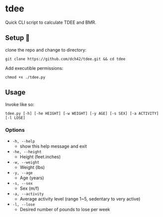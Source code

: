 # tdee
Quick CLI script to calculate TDEE and BMR.

## Setup 🔧
clone the repo and change to directory:
~~~
git clone https://github.com/dch42/tdee.git && cd tdee
~~~

Add executible permissions:
~~~
chmod +x ./tdee.py
~~~

## Usage

Invoke like so:

~~~
tdee.py [-h] [-he HEIGHT] [-w WEIGHT] [-y AGE] [-s SEX] [-a ACTIVITY] [-l LOSE]
~~~

### Options
- `-h, --help`
    - show this help message and exit
- `-he, --height`
    - Height (feet.inches)
- `-w, --weight`
    - Weight (lbs) 
- `-y, --age`
    - Age (years)
- `-s, --sex`
    - Sex (m/f)
- `-a, --activity`
    - Average activity level (range 1~5, sedentary to very active)
- `-l, --lose`
    - Desired number of pounds to lose per week
